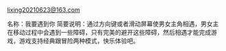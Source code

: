 lixing20210623@163.com

名称：我要遇到你 简要说明：通过方向键或者滑动屏幕使男女主角相遇，男女主在移动过程中会遇到一些障碍，只有完美的避开这些障碍，然后相遇才能完成游戏，游戏支持经典跟冒险两种模式，快乐体验吧。
